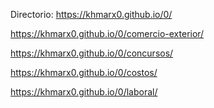 Directorio: https://khmarx0.github.io/0/

https://khmarx0.github.io/0/comercio-exterior/

https://khmarx0.github.io/0/concursos/

https://khmarx0.github.io/0/costos/

https://khmarx0.github.io/0/laboral/

